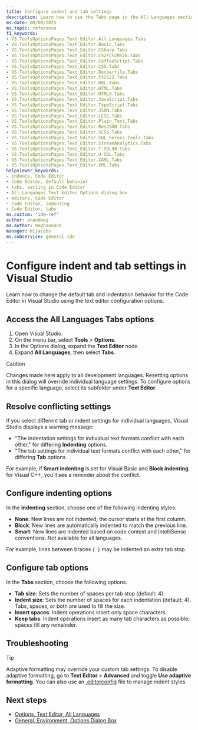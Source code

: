 ```yaml
---
title: Configure indent and tab settings
description: Learn how to use the Tabs page in the All Languages section to change the default behavior of the code editor tabs within Visual Studio.
ms.date: 08/08/2025
ms.topic: reference
f1_keywords:
- VS.ToolsOptionsPages.Text_Editor.All_Languages.Tabs
- VS.ToolsOptionsPages.Text_Editor.Basic.Tabs
- VS.ToolsOptionsPages.Text_Editor.CSharp.Tabs
- VS.ToolsOptionsPages.Text_Editor.C%2FC%2B%2B.Tabs
- VS.ToolsOptionsPages.Text_Editor.CoffeeScript.Tabs
- VS.ToolsOptionsPages.Text_Editor.CSS.Tabs
- VS.ToolsOptionsPages.Text_Editor.Dockerfile.Tabs
- VS.ToolsOptionsPages.Text_Editor.F%2523.Tabs
- VS.ToolsOptionsPages.Text_Editor.HQL.Tabs
- VS.ToolsOptionsPages.Text_Editor.HTML.Tabs
- VS.ToolsOptionsPages.Text_Editor.HTMLX.Tabs
- VS.ToolsOptionsPages.Text_Editor.JavaScript.Tabs
- VS.ToolsOptionsPages.Text_Editor.TypeScript.Tabs
- VS.ToolsOptionsPages.Text_Editor.JSON.Tabs
- VS.ToolsOptionsPages.Text_Editor.LESS.Tabs
- VS.ToolsOptionsPages.Text_Editor.Plain_Text.Tabs
- VS.ToolsOptionsPages.Text_Editor.ResJSON.Tabs
- VS.ToolsOptionsPages.Text_Editor.SCSS.Tabs
- VS.ToolsOptionsPages.Text_Editor.SQL_Server_Tools.Tabs
- VS.ToolsOptionsPages.Text_Editor.StreamAnalytics.Tabs
- VS.ToolsOptionsPages.Text_Editor.T-SQL90.Tabs
- VS.ToolsOptionsPages.Text_Editor.U-SQL.Tabs
- VS.ToolsOptionsPages.Text_Editor.XAML.Tabs
- VS.ToolsOptionsPages.Text_Editor.XML.Tabs
helpviewer_keywords:
- indents, Code Editor
- Code Editor, default behavior
- tabs, setting in Code Editor
- All Languages Text Editor Options dialog box
- editors, Code Editor
- Code Editor, indenting
- Code Editor, tabs
ms.custom: "ide-ref"
author: anandmeg
ms.author: meghaanand
manager: mijacobs
ms.subservice: general-ide
---
```

# Configure indent and tab settings in Visual Studio

Learn how to change the default tab and indentation behavior for the Code Editor in Visual Studio using the text editor configuration options.

## Access the All Languages Tabs options

1. Open Visual Studio.
2. On the menu bar, select **Tools** > **Options**.
3. In the Options dialog, expand the **Text Editor** node.
4. Expand **All Languages**, then select **Tabs**.

> [!CAUTION]
> Changes made here apply to all development languages. Resetting options in this dialog will override individual language settings. To configure options for a specific language, select its subfolder under **Text Editor**.

## Resolve conflicting settings

If you select different tab or indent settings for individual languages, Visual Studio displays a warning message:
- "The indentation settings for individual text formats conflict with each other," for differing **Indenting** options.
- "The tab settings for individual text formats conflict with each other," for differing **Tab** options.

For example, if **Smart indenting** is set for Visual Basic and **Block indenting** for Visual C++, you’ll see a reminder about the conflict.

## Configure indenting options

In the **Indenting** section, choose one of the following indenting styles:

- **None**: New lines are not indented; the cursor starts at the first column.
- **Block**: New lines are automatically indented to match the previous line.
- **Smart**: New lines are indented based on code context and IntelliSense conventions. Not available for all languages.

For example, lines between braces `{ }` may be indented an extra tab stop.

## Configure tab options

In the **Tabs** section, choose the following options.

- **Tab size**: Sets the number of spaces per tab stop (default: 4).
- **Indent size**: Sets the number of spaces for each indentation (default: 4). Tabs, spaces, or both are used to fill the size.
- **Insert spaces**: Indent operations insert only space characters.
- **Keep tabs**: Indent operations insert as many tab characters as possible; spaces fill any remainder.

## Troubleshooting

> [!TIP]
> Adaptive formatting may override your custom tab settings. To disable adaptive formatting, go to **Text Editor** > **Advanced** and toggle **Use adaptive formatting**. You can also use an [.editorconfig](../ide/create-portable-custom-editor-options.md) file to manage indent styles.

## Next steps

- [Options, Text Editor, All Languages](../ide/reference/options-text-editor-all-languages.md)
- [General, Environment, Options Dialog Box](../ide/reference/general-environment-options-dialog-box.md)